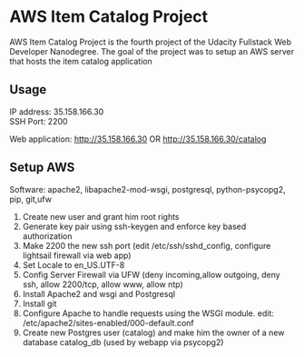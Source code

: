 # AWS Item Catalog Project

AWS Item Catalog Project is the fourth project of the Udacity Fullstack Web Developer Nanodegree. 
The goal of the project was to setup an AWS server that hosts the item catalog application

## Usage
IP address: 35.158.166.30  
SSH Port: 2200 

Web application: http://35.158.166.30 OR http://35.158.166.30/catalog

## Setup AWS

Software: apache2, libapache2-mod-wsgi, postgresql, python-psycopg2, pip, git,ufw


1. Create new user and grant him root rights
2. Generate key pair using ssh-keygen and enforce key based authorization
3. Make 2200 the new ssh port (edit /etc/ssh/sshd_config, configure lightsail firewall via web app)
4. Set Locale to en_US.UTF-8
5. Config Server Firewall via UFW (deny incoming,allow outgoing, deny ssh, allow 2200/tcp, allow www, allow ntp)
6. Install Apache2 and wsgi and Postgresql
7. Install git
8. Configure Apache to handle requests using the WSGI module. edit: /etc/apache2/sites-enabled/000-default.conf
9. Create new Postgres user (catalog) and make him the owner of a new database catalog_db (used by webapp via psycopg2)


